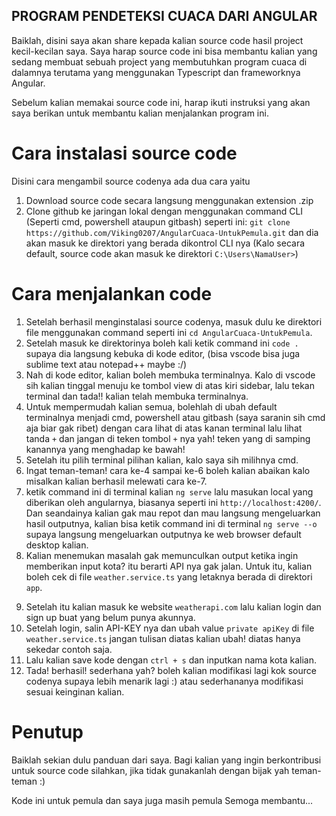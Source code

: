 ## PROGRAM PENDETEKSI CUACA DARI ANGULAR

Baiklah, disini saya akan share kepada kalian source code hasil project kecil-kecilan saya. Saya harap source code ini bisa membantu kalian yang sedang membuat sebuah project yang membutuhkan program cuaca di dalamnya terutama yang menggunakan Typescript dan frameworknya Angular.

Sebelum kalian memakai source code ini, harap ikuti instruksi yang akan saya berikan untuk membantu kalian menjalankan program ini.

# Cara instalasi source code
Disini cara mengambil source codenya ada dua cara yaitu 
1. Download source code secara langsung menggunakan extension .zip
2. Clone github ke jaringan lokal dengan menggunakan command CLI (Seperti cmd, powershell ataupun gitbash) seperti ini:
`git clone https://github.com/Viking0207/AngularCuaca-UntukPemula.git`
dan dia akan masuk ke direktori yang berada dikontrol CLI nya (Kalo secara default, source code akan masuk ke direktori `C:\Users\NamaUser>`)

# Cara menjalankan code
1. Setelah berhasil menginstalasi source codenya, masuk dulu ke direktori file menggunakan command seperti ini `cd AngularCuaca-UntukPemula`.
2. Setelah masuk ke direktorinya boleh kali ketik command ini `code .` supaya dia langsung kebuka di kode editor,
(bisa vscode bisa juga sublime text atau notepad++ maybe :/)
3. Nah di kode editor, kalian boleh membuka terminalnya. Kalo di vscode sih kalian tinggal menuju ke tombol view di atas kiri sidebar, lalu tekan terminal dan tada!! kalian telah membuka terminalnya.
4. Untuk mempermudah kalian semua, bolehlah di ubah default terminalnya menjadi cmd, powershell atau gitbash (saya saranin sih cmd aja biar gak ribet) dengan cara lihat di atas kanan terminal lalu lihat tanda `+` dan jangan di teken tombol `+` nya yah! teken yang di samping kanannya yang menghadap ke bawah!
5. Setelah itu pilih terminal pilihan kalian, kalo saya sih milihnya cmd. 
6. Ingat teman-teman! cara ke-4 sampai ke-6 boleh kalian abaikan kalo misalkan kalian berhasil melewati cara ke-7.
7. ketik command ini di terminal kalian `ng serve` lalu masukan local yang diberikan oleh angularnya, biasanya seperti ini `http://localhost:4200/`. Dan seandainya kalian gak mau repot dan mau langsung mengeluarkan hasil outputnya, kalian bisa ketik command ini di terminal `ng serve --o` supaya langsung mengeluarkan outputnya ke web browser default desktop kalian.
8. Kalian menemukan masalah gak memunculkan output ketika ingin memberikan input kota? itu berarti API nya gak jalan. Untuk itu, kalian boleh cek di file `weather.service.ts` yang letaknya berada di direktori `app`. 
<!--  export class WeatherService {
       private apiKey = 'a4731324025c4612b4135716243007';
       private apiUrl = 'http://api.weatherapi.com/v1/current.json'; -->
9. Setelah itu kalian masuk ke website `weatherapi.com` lalu kalian login dan sign up buat yang belum punya akunnya.
10. Setelah login, salin API-KEY nya dan ubah value `private apiKey` di file `weather.service.ts` jangan tulisan diatas kalian ubah! diatas hanya sekedar contoh saja.
11. Lalu kalian save kode dengan `ctrl + s` dan inputkan nama kota kalian.
12. Tada! berhasil! sederhana yah? boleh kalian modifikasi lagi kok source codenya supaya lebih menarik lagi :) atau sederhananya modifikasi sesuai keinginan kalian.

# Penutup

Baiklah sekian dulu panduan dari saya. Bagi kalian yang ingin berkontribusi untuk source code silahkan, jika tidak gunakanlah dengan bijak yah teman-teman :) 

Kode ini untuk pemula dan saya juga masih pemula
Semoga membantu...

